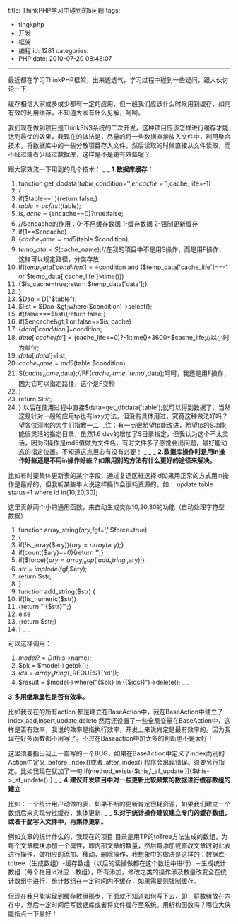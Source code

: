 title: ThinkPHP学习中碰到的5问题
tags:
  - tingkphp
  - 开发
  - 框架
  - 编程
id: 1281
categories:
  - PHP
date: 2010-07-20 08:48:07
---

最近都在学习ThinkPHP框架，出来透透气，学习过程中碰到一些疑问，跟大伙讨论一下

缓存相信大家或多或少都有一定的应用，但一般我们应该什么时候用到缓存，如何有效的利用缓存，不知道大家有什么见解，呵呵。

我们现在做到项目是ThinkSNS系统的二次开发，这种项目应该怎样进行缓存才能达到最优的效果，我现在的做法是，尽量的将一些数据直接放入文件中，利用聚合技术，将数据库中的一些分散项目存入文件，然后读取的时候直接从文件读取，而不经过或者少经过数据库，这样是不是更有效些呢？

跟大家效流一下用到的几个技术：
_
_
**1.数据库缓存：**

1.  function get_dbdata($table,$condition='',$encache=1,$cache_life=-1)
2.  {
3.  if($table==''){return false;}
4.  $table=ucfirst($table);
5.  $is_cache=($encache==0)?true:false;
6.  //$encache的作用：0-不用缓存数据 1-缓存数据 2-强制更新缓存
7.  if(1==$encache)<!--more-->
8.  {$cache_name=md5($table.$condition);
9.  $temp_data = S($cache_name);//在我的项目中不是用S操作，而是用F操作，这样可以规定路径，分类存放
10.  if($temp_data['condition']==$condition and ($temp_data['cache_life']==-1 or $temp_data['cache_life']&gt;time()))
11.  {$is_cache=true;return $temp_data['data'];}
12.  }
13.  $Dao = D("$table");
14.  $list = $Dao-&gt;where($condition)-&gt;select();
15.  if(false===$list){return false;}
16.  if($encache&gt;1 or false==$is_cache)
17.  {$data['condition']=$condition;
18.  $data['cache_life']=($cache_life&lt;=0)?-1:time()+3600*$cache_life;//以小时为单位;
19.  $data['data']=$list;
20.  $cache_name=md5($table.$condition);
21.  S($cache_name,$data);//FF($cache_name,'temp',$data);呵呵，我还是用F操作，因为它可以指定路径，这个是F变种
22.  }
23.  return $list;
24.  }
以后在使用过程中直接$data=get_dbdata('table');就可以得到数据了，当然这是针对一般的应用tp也有lazy方法，但没有具体用过，究竟这种做法好吗？望各位潜水的大牛们指教一二.
_注：有一点很希望tp能改进，希望tp的S功能能很灵活的指定目录，虽然1.6 dev的增加了S目录指定，但我认为这个不太灵活，因为S操作是md5值做为文件名，有时文件多了感觉会出问题，最好能动态的指定位置。不知道这点担心有没有必要！
_
_
_
**2.数据库操作时是用in操作好些还是不用in操作好些？如果用别的方法有什么更好的途径来解决。**

比如有时要集体更新表的某个字段，通过复选区框选择id如果用正常的方式用in操作是最好的，但我听某些牛人说这样操作会很耗资源的。如： update table status=1 where id in(10,20,30);

这里贡献两个小的通用函数，来自动生成类似10,20,30的功能（自动处理字符型数据）

1.  function array_string($ary,$fgf=',',$force=true)
2.  {
3.  if(!is_array($ary)){$ary=array($ary);}
4.  if(count($ary)==0){return '';}
5.  if($force){$ary=array_map('add_string',$ary);}
6.  $str=implode($fgf,$ary);
7.  return $str;
8.  }
9.  function add_string($str) {
10.  if(!is_numeric($str))
11.  {return "'{$str}'";}
12.  else
13.  {return $str;}
14.  }
_
_

可以这样调用：

1.  $model?= D($this-&gt;name);
2.  $pk = $model-&gt;getpk();
3.  $ids = array_string($_REQUEST['id']);
4.  $result = $model-&gt;where("{$pk} in ({$ids})")-&gt;delete();
_
_

**3.多用继承属性是否有效率。**

比如我现在的所有action 都是建立在BaseAction中，我在BaseAction中建立了index,add,insert,update,delete
然后还设置了一些全局变量在BaseAction中，这样是否有效率，我说的效率是指执行效率，开发上来说肯定是最有效率的。因为我现在好多函数都不用写了。不过在Baseaction中加太多的判断也不是太好！

这里须要指出我上一篇写的一个BUG，如果在BaseAction中定义了index而别的Action中定义_before_index()或者_after_index() 程序会出现错误。须要另行指定。比如我现在就加了一句
if(method_exists($this,'_af_update')){$this-&gt;_af_update();}
_
_
**4.建议开发项目中对一些更新比较频繁的数据进行缓存数组的建立**

比如：一个统计用户动做的表，如果不断的更新肯定很耗资源，如果我们建立一个数组后来实现分批缓存，集体更新.
_
_
**5.对于统计操作建议建立专门的缓存数组，或者干脆写入文件中，再集体更新。**

例如文章的统计什么的，我现在的项目,目录是用TP的toTree方法生成的数组，为每个文章模块添加一个属性，即内部文章的数量，然后每添加或修改文章时对此表进行操作，做相应的添加、移动，删除操作，我想象中的做法是这样的：数据库-totree（生成数组）-缓存数组（以后的读操做都在这个数组中进行）－生成统计数组（每个栏目id对应一数组），所有添加，修改之类的操作涉及数量改变全在统计数组中进行，统计数组在一定时间内不缓存，如果需要则强制缓存。

但现在我只能实现到缓存数组那步，下面就不知道如何写下去，即，将数组放在内存中，然后一定时间后写数据库或者将文件缓存至系统。用析构函数吗？哪位大侠能指点一下最好！